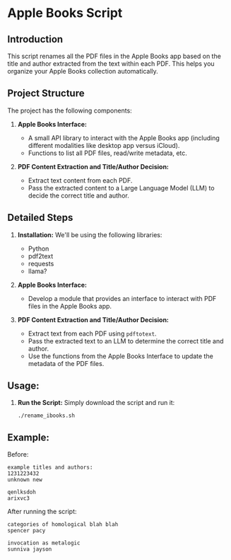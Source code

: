 # Apple Books Script

## Introduction

This script renames all the PDF files in the Apple Books app based on the title and author extracted from the text within each PDF. This helps you organize your Apple Books collection automatically.

## Project Structure

The project has the following components:

1. **Apple Books Interface:**
   - A small API library to interact with the Apple Books app (including different modalities like desktop app versus iCloud).
   - Functions to list all PDF files, read/write metadata, etc.
   
2. **PDF Content Extraction and Title/Author Decision:**
   - Extract text content from each PDF.
   - Pass the extracted content to a Large Language Model (LLM) to decide the correct title and author.
   
## Detailed Steps

1. **Installation:**
   We'll be using the following libraries:
   - Python
   - pdf2text
   - requests
   - llama?

2. **Apple Books Interface:**
   - Develop a module that provides an interface to interact with PDF files in the Apple Books app.

3. **PDF Content Extraction and Title/Author Decision:**
   - Extract text from each PDF using `pdftotext`.
   - Pass the extracted text to an LLM to determine the correct title and author.
   - Use the functions from the Apple Books Interface to update the metadata of the PDF files.

## Usage:

1. **Run the Script:**
   Simply download the script and run it:
   ```shell
   ./rename_ibooks.sh
   ```

## Example:

Before:

```
example titles and authors:
1231223432
unknown new

qenlksdoh
arixvc3
```

After running the script:

```
categories of homological blah blah
spencer pacy

invocation as metalogic
sunniva jayson
```
